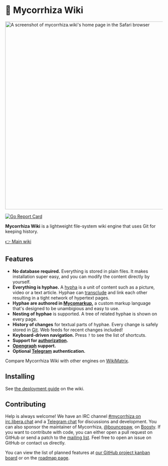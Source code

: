 # 🍄 Mycorrhiza Wiki

<img src="https://mycorrhiza.wiki/binary/release/1.4/screenshot" alt="A screenshot of mycorrhiza.wiki's home page in the Safari browser" width="600">

[![Go Report Card](https://goreportcard.com/badge/github.com/bouncepaw/mycorrhiza)](https://goreportcard.com/report/github.com/bouncepaw/mycorrhiza)

**Mycorrhiza Wiki** is a lightweight file-system wiki engine that uses Git for keeping history.

[👉 Main wiki](https://mycorrhiza.wiki)

## Features

* **No database required.** Everything is stored in plain files. It makes installation super easy, and you can modify the content directly by yourself.
* **Everything is hyphae.** A [hypha][feature-hypha] is a unit of content such as a picture, video or a text article. Hyphae can [transclude][feature-transclusion] and link each other resulting in a tight network of hypertext pages.
* **Hyphae are authored in [Mycomarkup][mycomarkup],** a custom markup language that's designed to be unambigious and easy to use.
* **Nesting of hyphae** is supported. A tree of related hyphae is shown on every page.
* **History of changes** for textual parts of hyphae. Every change is safely stored in [Git][integration-git]. Web feeds for recent changes included!
* **Keyboard-driven navigation.** Press `?` to see the list of shortcuts.
* **Support for [authorization][feature-authorization].**
* **[Opengraph][standard-og] support.**
* **Optional [Telegram][telegram] authentication.**

Compare Mycorrhiza Wiki with other engines on [WikiMatrix](https://www.wikimatrix.org/show/mycorrhiza).

## Installing

See [the deployment guide](https://mycorrhiza.wiki/hypha/guide/deployment) on the wiki.

## Contributing

Help is always welcome! We have an IRC channel [#mycorrhiza on
irc.libera.chat][irc] and a [Telegram chat][tg] for discussions and
development. You can also sponsor the maintainer of Mycorrhiza,
[@bouncepaw][bp], on [Boosty][bp-donate]. If you want to contribute with code,
you can either open a pull request on GitHub or send a patch to the [mailing
list][mlist]. Feel free to open an issue on GitHub or contact us directly.

You can view the list of planned features at [our GitHub project kanban
board][kanban] or on the [roadmap page][roadmap].


[feature-hypha]: https://mycorrhiza.wiki/hypha/feature/hypha
[feature-transclusion]: https://mycorrhiza.wiki/hypha/feature/transclusion
[feature-authorization]: https://mycorrhiza.wiki/hypha/feature/authorization
[mycomarkup]: https://mycorrhiza.wiki/help/en/mycomarkup
[integration-git]: https://mycorrhiza.wiki/hypha/integration/git
[standard-og]: https://mycorrhiza.wiki/hypha/standard/opengraph
[telegram]: https://mycorrhiza.wiki/help/en/telegram

[irc]: irc://irc.libera.chat/#mycorrhiza
[tg]: https://t.me/mycorrhizadev
[bp]: https://github.com/bouncepaw
[bp-donate]: https://boosty.to/bouncepaw
[mlist]: https://lists.sr.ht/~handlerug/mycorrhiza-devel
[kanban]: https://github.com/bouncepaw/mycorrhiza/projects/1
[roadmap]: https://mycorrhiza.wiki/hypha/release/roadmap
